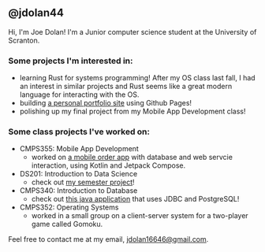 ## @jdolan44
Hi, I'm Joe Dolan! I'm a Junior computer science student at the University of Scranton.

### Some projects I'm interested in:
- learning Rust for systems programming! After my OS class last fall, I had an interest in similar projects and Rust seems like a great modern language for interacting with the OS.
- building [a personal portfolio site](https://jdolan44.github.io) using Github Pages!
- polishing up my final project from my Mobile App Development class!

### Some class projects I've worked on:
- CMPS355: Mobile App Development
  - worked on [a mobile order app](https://github.com/jdolan44/Lunchilicious) with database and web servcie interaction, using Kotlin and Jetpack Compose.
- DS201: Introduction to Data Science
  - check out [my semester project](https://github.com/jdolan44/congress_data_package/tree/main)!
- CMPS340: Introduction to Database
  - check out [this java application](https://github.com/jdolan44/myretails) that uses JDBC and PostgreSQL!
- CMPS352: Operating Systems
  - worked in a small group on a client-server system for a two-player game called Gomoku.

 Feel free to contact me at my email, [jdolan16646@gmail.com](mailto:jdolan16646@gmail.com).
<!---
- 👀 I’m interested in ...
- 🌱 I’m currently learning ...
- 💞️ I’m looking to collaborate on ...
- 📫 How to reach me ...
jdolan44/jdolan44 is a ✨ special ✨ repository because its `README.md` (this file) appears on your GitHub profile.
You can click the Preview link to take a look at your changes.
--->
